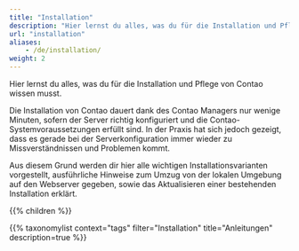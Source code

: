 ```yaml
---
title: "Installation"
description: "Hier lernst du alles, was du für die Installation und Pflege von Contao wissen musst."
url: "installation"
aliases:
    - /de/installation/
weight: 2
---
```


Hier lernst du alles, was du für die Installation und Pflege von Contao wissen musst.

Die Installation von Contao dauert dank des Contao Managers nur wenige Minuten, sofern der Server richtig konfiguriert 
und die Contao-Systemvoraussetzungen erfüllt sind. In der Praxis hat sich jedoch gezeigt, dass es gerade bei der 
Serverkonfiguration immer wieder zu Missverständnissen und Problemen kommt.

Aus diesem Grund werden dir hier alle wichtigen Installationsvarianten vorgestellt, ausführliche Hinweise zum Umzug von 
der lokalen Umgebung auf den Webserver gegeben, sowie das Aktualisieren einer bestehenden Installation erklärt.

{{% children %}}

{{% taxonomylist context="tags" filter="Installation" title="Anleitungen" description=true %}}
